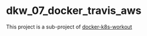 # dkw_07_docker_travis_aws

This project is a sub-project of [docker-k8s-workout](https://github.com/forseti/docker-k8s-workout)